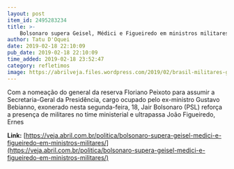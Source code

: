 ```yaml
---
layout: post
item_id: 2495283234
title: >-
    Bolsonaro supera Geisel, Médici e Figueiredo em ministros militares
author: Tatu D'Oquei
date: 2019-02-18 22:10:09
pub_date: 2019-02-18 22:10:09
time_added: 2019-02-18 23:52:47
category: refletimos
image: https://abrilveja.files.wordpress.com/2019/02/brasil-militares-governo-bolsonaro.jpg?quality=70&strip=info&w=680&h=453&crop=1
---
```


Com a nomeação do general da reserva Floriano Peixoto para assumir a Secretaria-Geral da Presidência, cargo ocupado pelo ex-ministro Gustavo Bebianno, exonerado nesta segunda-feira, 18, Jair Bolsonaro (PSL) reforça a presença de militares no time ministerial e ultrapassa João Figueiredo, Ernes

**Link:** [https://veja.abril.com.br/politica/bolsonaro-supera-geisel-medici-e-figueiredo-em-ministros-militares/](https://veja.abril.com.br/politica/bolsonaro-supera-geisel-medici-e-figueiredo-em-ministros-militares/)


